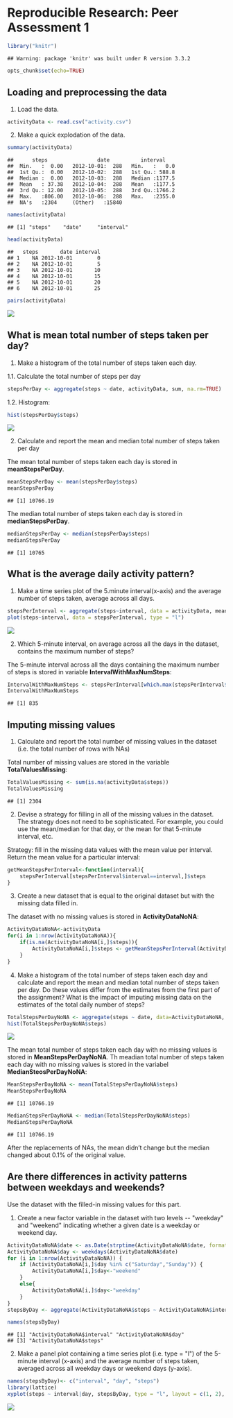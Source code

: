 # Reproducible Research: Peer Assessment 1


```r
library("knitr")
```

```
## Warning: package 'knitr' was built under R version 3.3.2
```

```r
opts_chunk$set(echo=TRUE)
```

## Loading and preprocessing the data

1. Load the data.


```r
activityData <- read.csv("activity.csv")
```

2. Make a quick explodation of the data.

```r
summary(activityData)
```

```
##      steps                date          interval     
##  Min.   :  0.00   2012-10-01:  288   Min.   :   0.0  
##  1st Qu.:  0.00   2012-10-02:  288   1st Qu.: 588.8  
##  Median :  0.00   2012-10-03:  288   Median :1177.5  
##  Mean   : 37.38   2012-10-04:  288   Mean   :1177.5  
##  3rd Qu.: 12.00   2012-10-05:  288   3rd Qu.:1766.2  
##  Max.   :806.00   2012-10-06:  288   Max.   :2355.0  
##  NA's   :2304     (Other)   :15840
```


```r
names(activityData)
```

```
## [1] "steps"    "date"     "interval"
```


```r
head(activityData)
```

```
##   steps       date interval
## 1    NA 2012-10-01        0
## 2    NA 2012-10-01        5
## 3    NA 2012-10-01       10
## 4    NA 2012-10-01       15
## 5    NA 2012-10-01       20
## 6    NA 2012-10-01       25
```



```r
pairs(activityData)
```

![](PA1_template_files/figure-html/unnamed-chunk-5-1.png)<!-- -->


## What is mean total number of steps taken per day?

1. Make a histogram of the total number of steps taken each day. 

1.1. Calculate the total number of steps per day

```r
stepsPerDay <- aggregate(steps ~ date, activityData, sum, na.rm=TRUE)
```

1.2. Histogram:

```r
hist(stepsPerDay$steps)
```

![](PA1_template_files/figure-html/unnamed-chunk-7-1.png)<!-- -->

2. Calculate and report the mean and median total number of steps taken per day

The mean total number of steps taken each day is stored in **meanStepsPerDay**.

```r
meanStepsPerDay <- mean(stepsPerDay$steps)
meanStepsPerDay
```

```
## [1] 10766.19
```

The median total number of steps taken each day is stored in **medianStepsPerDay**.

```r
medianStepsPerDay <- median(stepsPerDay$steps)
medianStepsPerDay
```

```
## [1] 10765
```

## What is the average daily activity pattern?

1. Make a time series plot of the 5.minute interval(x-axis) and the average number of steps taken, average across all days.


```r
stepsPerInterval <- aggregate(steps~interval, data = activityData, mean, na.rm=TRUE)
plot(steps~interval, data = stepsPerInterval, type = "l")
```

![](PA1_template_files/figure-html/unnamed-chunk-10-1.png)<!-- -->

2. Which 5-minute interval, on average across all the days in the dataset, contains the maximum number of steps?

The 5-minute interval across all the days  containing the maximum number of steps is stored in variable **IntervalWithMaxNumSteps**:

```r
IntervalWithMaxNumSteps <- stepsPerInterval[which.max(stepsPerInterval$steps),]$interval
IntervalWithMaxNumSteps
```

```
## [1] 835
```

## Imputing missing values

1. Calculate and report the total number of missing values in the dataset (i.e. the total number of rows with NAs)

Total number of missing values are stored in the variable **TotalValuesMissing**:

```r
TotalValuesMissing <- sum(is.na(activityData$steps))
TotalValuesMissing
```

```
## [1] 2304
```

2. Devise a strategy for filling in all of the missing values in the dataset. The strategy does not need to be sophisticated. For example, you could use the mean/median for that day, or the mean for that 5-minute interval, etc.

Strategy: fill in the missing data values with the mean value per interval. Return the mean value for a particular interval:

```r
getMeanStepsPerInterval<-function(interval){
    stepsPerInterval[stepsPerInterval$interval==interval,]$steps
}
```

3. Create a new dataset that is equal to the original dataset but with the missing data filled in.

The dataset with no missing values is stored in **ActivityDataNoNA**:

```r
ActivityDataNoNA<-activityData
for(i in 1:nrow(ActivityDataNoNA)){
    if(is.na(ActivityDataNoNA[i,]$steps)){
        ActivityDataNoNA[i,]$steps <- getMeanStepsPerInterval(ActivityDataNoNA[i,]$interval)
    }
}
```

4. Make a histogram of the total number of steps taken each day and calculate and report the mean and median total number of steps taken per day. Do these values differ from the estimates from the first part of the assignment? What is the impact of imputing missing data on the estimates of the total daily number of steps?


```r
TotalStepsPerDayNoNA <- aggregate(steps ~ date, data=ActivityDataNoNA, sum)
hist(TotalStepsPerDayNoNA$steps)
```

![](PA1_template_files/figure-html/unnamed-chunk-15-1.png)<!-- -->

The mean total number of steps taken each day with no missing values is stored in **MeanStepsPerDayNoNA**. Th meadian total number of steps taken each day with no missing values is stored in the variabel **MedianSteosPerDayNoNA**:

```r
MeanStepsPerDayNoNA <- mean(TotalStepsPerDayNoNA$steps)
MeanStepsPerDayNoNA
```

```
## [1] 10766.19
```

```r
MedianStepsPerDayNoNA <- median(TotalStepsPerDayNoNA$steps)
MedianStepsPerDayNoNA
```

```
## [1] 10766.19
```

 After the replacements of NAs, the mean didn’t change but the median changed about 0.1% of the original value.
 
## Are there differences in activity patterns between weekdays and weekends?

Use the dataset with the filled-in missing values for this part.

1. Create a new factor variable in the dataset with two levels -- "weekday" and "weekend" indicating whether a given date is a weekday or weekend day.


```r
ActivityDataNoNA$date <- as.Date(strptime(ActivityDataNoNA$date, format="%Y-%m-%d"))
ActivityDataNoNA$day <- weekdays(ActivityDataNoNA$date)
for (i in 1:nrow(ActivityDataNoNA)) {
    if (ActivityDataNoNA[i,]$day %in% c("Saturday","Sunday")) {
        ActivityDataNoNA[i,]$day<-"weekend"
    }
    else{
        ActivityDataNoNA[i,]$day<-"weekday"
    }
}
stepsByDay <- aggregate(ActivityDataNoNA$steps ~ ActivityDataNoNA$interval + ActivityDataNoNA$day, ActivityDataNoNA, mean)

names(stepsByDay)
```

```
## [1] "ActivityDataNoNA$interval" "ActivityDataNoNA$day"     
## [3] "ActivityDataNoNA$steps"
```

2. Make a panel plot containing a time series plot (i.e. type = "l") of the 5-minute interval (x-axis) and the average number of steps taken, averaged across all weekday days or weekend days (y-axis). 


```r
names(stepsByDay)<- c("interval", "day", "steps")
library(lattice)
xyplot(steps ~ interval|day, stepsByDay, type = "l", layout = c(1, 2), xlab = "Interval", ylab = "Number of steps")
```

![](PA1_template_files/figure-html/unnamed-chunk-19-1.png)<!-- -->


